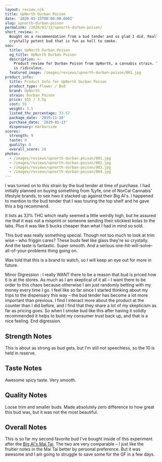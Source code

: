 ```yaml
---
layout: review.njk
title: UpNorth Durban Poison
date: '2020-01-15T00:00:00.000Z'
slug: upnorth-durban-poison
permalink: /2020/01/15/upnorth-durban-poison/
short_review: >-
  Bought on a recommendation from a bud tender and so glad I did. Really
  crystally potent bud that is fun as hell to smoke.
seo:
  title: UpNorth Durban Poison
  og_title: UpNorth Durban Poison
  description: >-
    Product review for Durban Poison from UpNorth, a cannabis strain. This shit
    is ridiculous.
  featured_image: /images/reviews/upnorth-durban-poison/001.jpg
product_info:
  title: Product Info for UpNorth Durban Poison
  product_type: Flower / Bud
  brand: UpNorth
  strain: Durban Poison
  price: $55 / 3.5g
  cost: 55
  weight: 3.5
  listed_thc_percentage: 33.57
  package_date: '2019-11-20'
  purchase_date: '2020-01-13'
  dispensary: Harborside
scores:
  strength: 9
  taste: 9
  quality: 8
  overall_score: 26
photos:
  - /images/reviews/upnorth-durban-poison/001.jpg
  - /images/reviews/upnorth-durban-poison/002.jpg
  - /images/reviews/upnorth-durban-poison/003.jpg
  - /images/reviews/upnorth-durban-poison/004.jpg
---
```


I was turned on to this strain by the bud tender at time of purchase. I had initially planned on buying something from 1Lyfe, one of NorCal Cannabis' lifestyle brands, to see hwo it stacked up against their Big Al's. I happened to mention to the bud tender that I was touring the top shelf and he gave this a big recommend.

It lists as 33% THC which really seemed a little weirdly high, but he assured me that it was not a misprint or someone sending their stickiest kolas to the labs. Plus it was like 5 bucks cheaper than what I had in mind so sold.

This bud was really something special. Though not too much to look at trim wise – who friggin cares? These buds feel like glass they're so crystally. And the taste is fantastic. Super smooth. And a serious one-hit-will-solve-all-of-your-problems thing going on.

Was told that this is a brand to watch, so I will keep an eye out for more in future.

Minor Digression : I really WANT there to be a reason that bud is priced how ti is at the stores. As much as I am skeptical of it all – I want there to be order to this chaos because otherwise I am just randomly betting with my money every time I go. I feel like so far since I started thinking about my trips to the dispensary this way – the bud tender has become a lot more important than previous. I find I interact more about the product at the counter than I did before, and I find that they share a lot of my skepticism as far as pricing goes. So when I smoke bud like this after having it solidly recommended it helps to build my consumer trust back up, and that is a nice feeling. End digression.

## Strength Notes

This is about as strong as bud gets, but I'm still not speechless, so the 10 is held in reserve.

## Taste Notes

Awesome spicy taste. Very smooth.

## Quality Notes

Loose trim and smaller buds. Made absolutely zero difference to how great this bud was, but it was not the most beautiful.

## Overall Notes

This is so far my second favorite bud I've bought inside of this experiment after the [Big Al's Mai Tai](https://dispensaryadventures.com/2019/12/27/review-big-als-mai-tai-flower/). The two are very comparable – I just like the fruitier notes in the Mai Tai better by personal preference. But it was awesome and I am going to struggle to save some for the GF in a few days.
